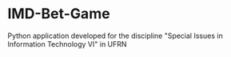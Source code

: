 # IMD-Bet-Game
Python application developed for the discipline "Special Issues in Information Technology VI" in UFRN
